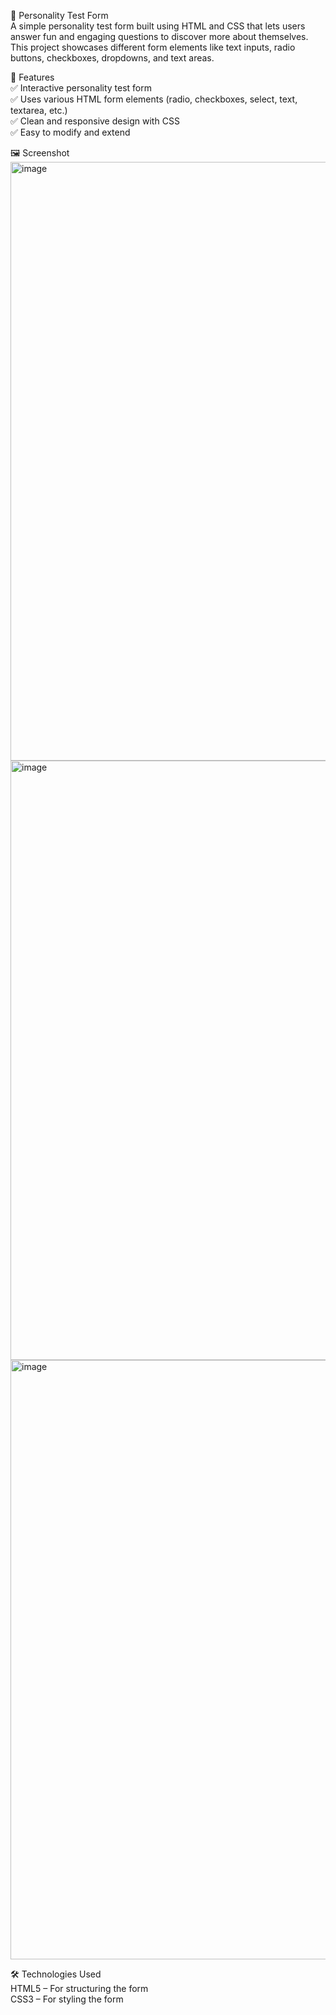 📌 Personality Test Form <br>
A simple personality test form built using HTML and CSS that lets users answer fun and engaging questions to discover more about themselves. <br>
This project showcases different form elements like text inputs, radio buttons, checkboxes, dropdowns, and text areas.

🚀 Features<br>
✅ Interactive personality test form <br>
✅ Uses various HTML form elements (radio, checkboxes, select, text, textarea, etc.)<br>
✅ Clean and responsive design with CSS<br>
✅ Easy to modify and extend<br>

🖼️ Screenshot
<img width="958" alt="image" src="https://github.com/user-attachments/assets/d4fcd8ec-07d6-42a4-a3ff-5b3624144624" />
<img width="959" alt="image" src="https://github.com/user-attachments/assets/fd582bf6-aea1-43aa-991b-b7708e252cd1" />
<img width="959" alt="image" src="https://github.com/user-attachments/assets/0c27e890-53b6-4bad-842e-7ca61ff1c651" />

🛠️ Technologies Used<br>
HTML5 – For structuring the form<br>
CSS3 – For styling the form<br>



